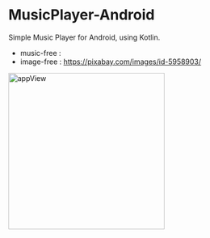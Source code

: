 # MusicPlayer-Android

Simple Music Player for Android, using Kotlin.


- music-free : 
- image-free : https://pixabay.com/images/id-5958903/


 
 
<img width="309" alt="appView" src="https://user-images.githubusercontent.com/54988392/149357425-f8951682-dd7b-4313-ba0c-4cf03c89c013.png">
